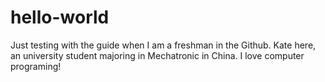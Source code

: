 # hello-world
Just testing with the guide when I am a freshman in the Github.
Kate here, an university student majoring in Mechatronic in China. I love computer programing!
